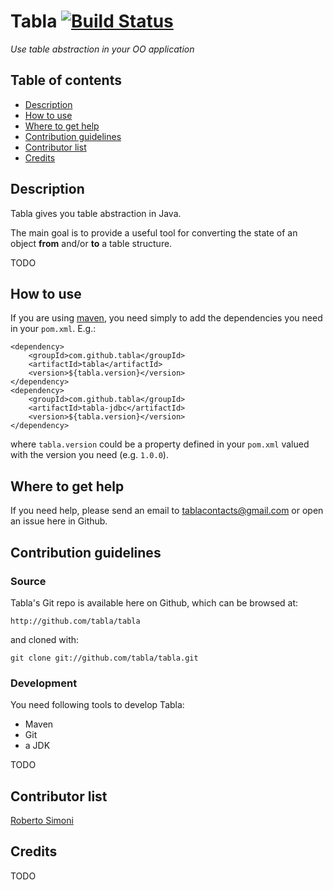 # Tabla [![Build Status](https://travis-ci.org/tabla/tabla.png?branch=master)](https://travis-ci.org/tabla/tabla)

_Use table abstraction in your OO application_


## Table of contents

* [Description](#description)
* [How to use](#how-to-use)
* [Where to get help](#where-to-get-help)
* [Contribution guidelines](#contribution-guidelines)
* [Contributor list](#contributor-list)
* [Credits](#credits)


## <a name="description"></a>Description

Tabla gives you table abstraction in Java.

The main goal is to provide a useful tool for converting the state of an object **from** and/or **to** a table structure.

TODO


## <a name="how-to-use"></a>How to use

If you are using [maven](http://maven.apache.org), you need simply to add the dependencies you need in your `pom.xml`. E.g.:

    <dependency>
        <groupId>com.github.tabla</groupId>
        <artifactId>tabla</artifactId>
        <version>${tabla.version}</version>
    </dependency>
    <dependency>
        <groupId>com.github.tabla</groupId>
        <artifactId>tabla-jdbc</artifactId>
        <version>${tabla.version}</version>
    </dependency>

where `tabla.version` could be a property defined in your `pom.xml` valued with the version you need (e.g. `1.0.0`).


## <a name="where-to-get-help"></a> Where to get help

If you need help, please send an email to tablacontacts@gmail.com or open an issue here in Github.


## <a name="contribution-guidelines"></a> Contribution guidelines

### Source

Tabla's Git repo is available here on Github, which can be browsed at:

    http://github.com/tabla/tabla

and cloned with:

    git clone git://github.com/tabla/tabla.git


### Development

You need following tools to develop Tabla:

* Maven
* Git
* a JDK

TODO


## <a name="contributor-list"></a> Contributor list

[Roberto Simoni](mailto:rsimoni.job@gmail.com)


## <a name="credits"></a> Credits

TODO
